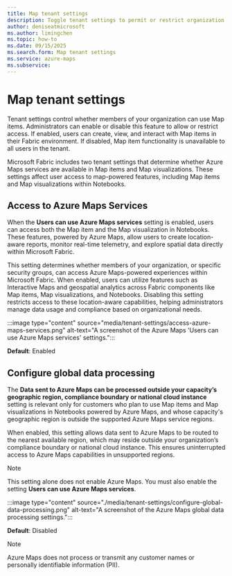 ```yaml
---
title: Map tenant settings 
description: Toggle tenant settings to permit or restrict organization members from using Map items.
author: deniseatmicrosoft
ms.author: limingchen
ms.topic: how-to
ms.date: 09/15/2025
ms.search.form: Map tenant settings
ms.service: azure-maps
ms.subservice: 
---
```


# Map tenant settings

Tenant settings control whether members of your organization can use Map items. Administrators can enable or disable this feature to allow or restrict access. If enabled, users can create, view, and interact with Map items in their Fabric environment. If disabled, Map item functionality is unavailable to all users in the tenant.

Microsoft Fabric includes two tenant settings that determine whether Azure Maps services are available in Map items and Map visualizations. These settings affect user access to map-powered features, including Map items and Map visualizations within Notebooks.

## Access to Azure Maps Services

When the **Users can use Azure Maps services** setting is enabled, users can access both the Map item and the Map visualization in Notebooks. These features, powered by Azure Maps, allow users to create location-aware reports, monitor real-time telemetry, and explore spatial data directly within Microsoft Fabric.

This setting determines whether members of your organization, or specific security groups, can access Azure Maps-powered experiences within Microsoft Fabric. When enabled, users can utilize features such as Interactive Maps and geospatial analytics across Fabric components like Map items, Map visualizations, and Notebooks. Disabling this setting restricts access to these location-aware capabilities, helping administrators manage data usage and compliance based on organizational needs.

:::image type="content" source="media/tenant-settings/access-azure-maps-services.png" alt-text="A screenshot of the Azure Maps 'Users can use Azure Maps services' settings.":::

**Default**: Enabled

## Configure global data processing

The **Data sent to Azure Maps can be processed outside your capacity’s geographic region, compliance boundary or national cloud instance** setting is relevant only for customers who plan to use Map items and Map visualizations in Notebooks powered by Azure Maps, and whose capacity's geographic region is outside the supported Azure Maps service regions.

When enabled, this setting allows data sent to Azure Maps to be routed to the nearest available region, which may reside outside your organization’s compliance boundary or national cloud instance. This ensures uninterrupted access to Azure Maps capabilities in unsupported regions.

> [!NOTE]
> This setting alone does not enable Azure Maps. You must also enable the setting **Users can use Azure Maps services**.

:::image type="content" source="./media/tenant-settings/configure-global-data-processing.png" alt-text="A screenshot of the Azure Maps global data processing settings.":::

**Default**: Disabled

> [!NOTE]
> Azure Maps does not process or transmit any customer names or personally identifiable information (PII).
